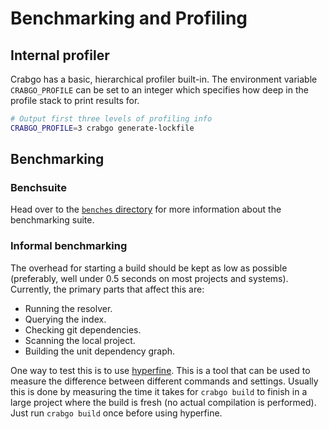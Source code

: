 # Benchmarking and Profiling

## Internal profiler

Crabgo has a basic, hierarchical profiler built-in. The environment variable
`CRABGO_PROFILE` can be set to an integer which specifies how deep in the
profile stack to print results for.

```sh
# Output first three levels of profiling info
CRABGO_PROFILE=3 crabgo generate-lockfile
```

## Benchmarking

### Benchsuite

Head over to the [`benches`
directory](https://github.com/rust-lang/crabgo/tree/master/benches) for more
information about the benchmarking suite.

### Informal benchmarking

The overhead for starting a build should be kept as low as possible
(preferably, well under 0.5 seconds on most projects and systems). Currently,
the primary parts that affect this are:

* Running the resolver.
* Querying the index.
* Checking git dependencies.
* Scanning the local project.
* Building the unit dependency graph.

One way to test this is to use [hyperfine]. This is a tool that can be used to
measure the difference between different commands and settings. Usually this
is done by measuring the time it takes for `crabgo build` to finish in a large
project where the build is fresh (no actual compilation is performed). Just
run `crabgo build` once before using hyperfine.

[hyperfine]: https://github.com/sharkdp/hyperfine

